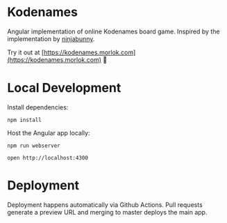 # Kodenames

Angular implementation of online Kodenames board game.  Inspired by the implementation by [ninjabunny](https://github.com/ninjabunny/KodeNames).

Try it out at [https://kodenames.morlok.com](https://kodenames.morlok.com) 🎉

# Local Development

Install dependencies:

```
npm install
```

Host the Angular app locally:

```
npm run webserver
```

```
open http://localhost:4300
```

# Deployment

Deployment happens automatically via Github Actions. Pull requests generate a preview URL 
and merging to master deploys the main app.
